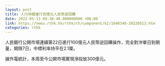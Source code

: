 ```yaml
---
layout: post
title: 人行持續進行百億元人民幣逆回購
date: 2022-05-13 09:38:48.000000000 +08:00
link: https://news.rthk.hk/rthk/ch/component/k2/1648348-20220513.htm
categories: rthk
---
```


人民銀行公開市場連續第22日進行100億元人民幣逆回購操作，完全對沖單日到期量，期限7日，中標利率持平在2.1厘。

據外電統計，本周至今公開市場實現淨投放300億元。

